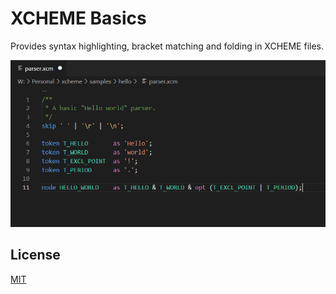 # XCHEME Basics

Provides syntax highlighting, bracket matching and folding in XCHEME files.

<p>
  <img src="./extensions/basics/media/preview.png" alt="Preview" width="600">
</p>

## License

[MIT](https://balmante.eti.br)

